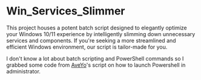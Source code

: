 # Win_Services_Slimmer
This project houses a potent batch script designed to elegantly optimize your Windows 10/11 experience by intelligently slimming down unnecessary services and components. If you're seeking a more streamlined and efficient Windows environment, our script is tailor-made for you.

I don't know a lot about batch scripting and PowerShell commands so I grabbed some code from [AveYo](https://github.com/padsalatushal)'s script on how to launch Powershell in administrator. 
